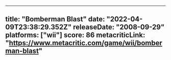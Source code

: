 
---
title: "Bomberman Blast"
date: "2022-04-09T23:38:29.352Z"
releaseDate: "2008-09-29"
platforms: ["wii"]
score: 86
metacriticLink: "https://www.metacritic.com/game/wii/bomberman-blast"
---
